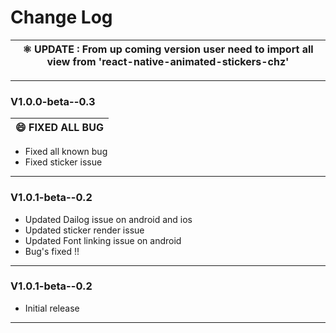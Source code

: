# Change Log



|⚛ **UPDATE** : From up coming  version user need to import all view from 'react-native-animated-stickers-chz'|
| --- |

----------------------------------------------------------------
### V1.0.0-beta--0.3

| 😄 **FIXED ALL BUG** |
| --- |

- Fixed all known bug
- Fixed sticker issue

----------------------------------------------------------------
### V1.0.1-beta--0.2

- Updated Dailog issue on android and ios
- Updated sticker render issue
- Updated Font linking issue on android 
- Bug's fixed !!

----------------------------------------------------------------

### V1.0.1-beta--0.2

- Initial release


----------------------------------------------------------------
